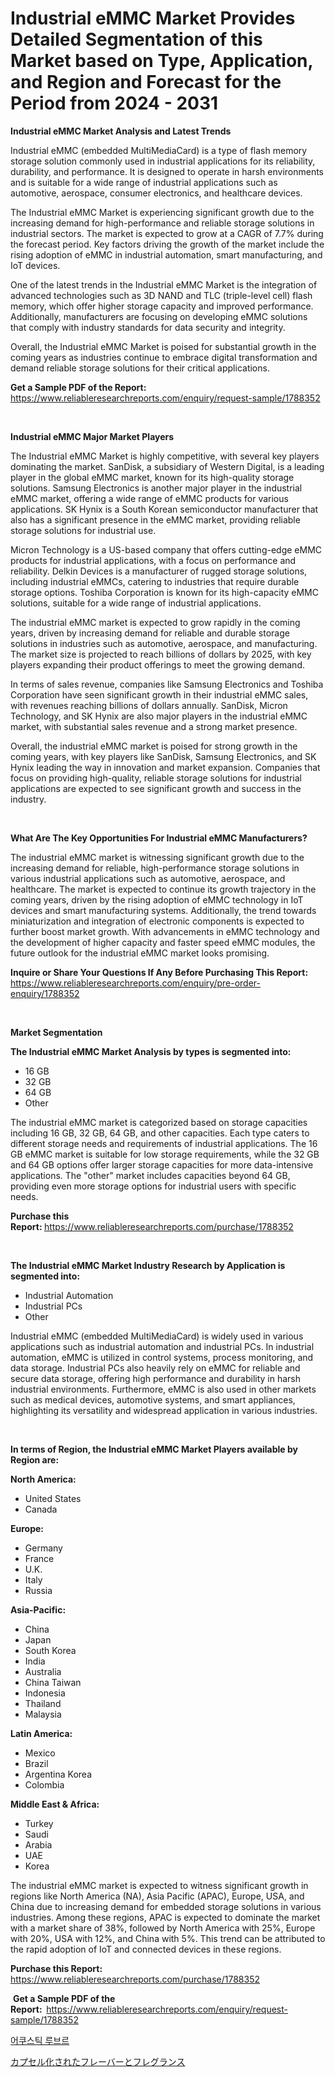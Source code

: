 <p><h1>Industrial eMMC Market Provides Detailed Segmentation of this Market based on Type, Application, and Region and Forecast for the Period from 2024 - 2031</h1></p><p><strong>Industrial eMMC Market Analysis and Latest Trends</strong></p>
<p><p>Industrial eMMC (embedded MultiMediaCard) is a type of flash memory storage solution commonly used in industrial applications for its reliability, durability, and performance. It is designed to operate in harsh environments and is suitable for a wide range of industrial applications such as automotive, aerospace, consumer electronics, and healthcare devices.</p><p>The Industrial eMMC Market is experiencing significant growth due to the increasing demand for high-performance and reliable storage solutions in industrial sectors. The market is expected to grow at a CAGR of 7.7% during the forecast period. Key factors driving the growth of the market include the rising adoption of eMMC in industrial automation, smart manufacturing, and IoT devices.</p><p>One of the latest trends in the Industrial eMMC Market is the integration of advanced technologies such as 3D NAND and TLC (triple-level cell) flash memory, which offer higher storage capacity and improved performance. Additionally, manufacturers are focusing on developing eMMC solutions that comply with industry standards for data security and integrity.</p><p>Overall, the Industrial eMMC Market is poised for substantial growth in the coming years as industries continue to embrace digital transformation and demand reliable storage solutions for their critical applications.</p></p>
<p><strong>Get a Sample PDF of the Report:&nbsp;</strong> <a href="https://www.reliableresearchreports.com/enquiry/request-sample/1788352">https://www.reliableresearchreports.com/enquiry/request-sample/1788352</a></p>
<p>&nbsp;</p>
<p><strong>Industrial eMMC Major Market Players</strong></p>
<p><p>The Industrial eMMC Market is highly competitive, with several key players dominating the market. SanDisk, a subsidiary of Western Digital, is a leading player in the global eMMC market, known for its high-quality storage solutions. Samsung Electronics is another major player in the industrial eMMC market, offering a wide range of eMMC products for various applications. SK Hynix is a South Korean semiconductor manufacturer that also has a significant presence in the eMMC market, providing reliable storage solutions for industrial use.</p><p>Micron Technology is a US-based company that offers cutting-edge eMMC products for industrial applications, with a focus on performance and reliability. Delkin Devices is a manufacturer of rugged storage solutions, including industrial eMMCs, catering to industries that require durable storage options. Toshiba Corporation is known for its high-capacity eMMC solutions, suitable for a wide range of industrial applications.</p><p>The industrial eMMC market is expected to grow rapidly in the coming years, driven by increasing demand for reliable and durable storage solutions in industries such as automotive, aerospace, and manufacturing. The market size is projected to reach billions of dollars by 2025, with key players expanding their product offerings to meet the growing demand.</p><p>In terms of sales revenue, companies like Samsung Electronics and Toshiba Corporation have seen significant growth in their industrial eMMC sales, with revenues reaching billions of dollars annually. SanDisk, Micron Technology, and SK Hynix are also major players in the industrial eMMC market, with substantial sales revenue and a strong market presence.</p><p>Overall, the industrial eMMC market is poised for strong growth in the coming years, with key players like SanDisk, Samsung Electronics, and SK Hynix leading the way in innovation and market expansion. Companies that focus on providing high-quality, reliable storage solutions for industrial applications are expected to see significant growth and success in the industry.</p></p>
<p>&nbsp;</p>
<p><strong>What Are The Key Opportunities For Industrial eMMC Manufacturers?</strong></p>
<p><p>The industrial eMMC market is witnessing significant growth due to the increasing demand for reliable, high-performance storage solutions in various industrial applications such as automotive, aerospace, and healthcare. The market is expected to continue its growth trajectory in the coming years, driven by the rising adoption of eMMC technology in IoT devices and smart manufacturing systems. Additionally, the trend towards miniaturization and integration of electronic components is expected to further boost market growth. With advancements in eMMC technology and the development of higher capacity and faster speed eMMC modules, the future outlook for the industrial eMMC market looks promising.</p></p>
<p><strong>Inquire or Share Your Questions If Any Before Purchasing This Report:</strong> <a href="https://www.reliableresearchreports.com/enquiry/pre-order-enquiry/1788352">https://www.reliableresearchreports.com/enquiry/pre-order-enquiry/1788352</a></p>
<p>&nbsp;</p>
<p><strong>Market Segmentation</strong></p>
<p><strong>The Industrial eMMC Market Analysis by types is segmented into:</strong></p>
<p><ul><li>16 GB</li><li>32 GB</li><li>64 GB</li><li>Other</li></ul></p>
<p><p>The industrial eMMC market is categorized based on storage capacities including 16 GB, 32 GB, 64 GB, and other capacities. Each type caters to different storage needs and requirements of industrial applications. The 16 GB eMMC market is suitable for low storage requirements, while the 32 GB and 64 GB options offer larger storage capacities for more data-intensive applications. The "other" market includes capacities beyond 64 GB, providing even more storage options for industrial users with specific needs.</p></p>
<p><strong>Purchase this Report:&nbsp;</strong><a href="https://www.reliableresearchreports.com/purchase/1788352">https://www.reliableresearchreports.com/purchase/1788352</a></p>
<p>&nbsp;</p>
<p><strong>The Industrial eMMC Market Industry Research by Application is segmented into:</strong></p>
<p><ul><li>Industrial Automation</li><li>Industrial PCs</li><li>Other</li></ul></p>
<p><p>Industrial eMMC (embedded MultiMediaCard) is widely used in various applications such as industrial automation and industrial PCs. In industrial automation, eMMC is utilized in control systems, process monitoring, and data storage. Industrial PCs also heavily rely on eMMC for reliable and secure data storage, offering high performance and durability in harsh industrial environments. Furthermore, eMMC is also used in other markets such as medical devices, automotive systems, and smart appliances, highlighting its versatility and widespread application in various industries.</p></p>
<p>&nbsp;</p>
<p><strong>In terms of Region, the Industrial eMMC Market Players available by Region are:</strong></p>
<p>
    <p> <strong> North America: </strong>
        <ul>
            <li>United States</li>
            <li>Canada</li>
        </ul>
        </p> 
    <p> <strong> Europe: </strong>
        <ul>
            <li>Germany</li>
            <li>France</li>
            <li>U.K.</li>
            <li>Italy</li>
            <li>Russia</li>
        </ul>
        </p> 
    <p> <strong> Asia-Pacific: </strong>
        <ul>
            <li>China</li>
            <li>Japan</li>
            <li>South Korea</li>
            <li>India</li>
            <li>Australia</li>
            <li>China Taiwan</li>
            <li>Indonesia</li>
            <li>Thailand</li>
            <li>Malaysia</li>
        </ul>
        </p> 
    <p> <strong> Latin America: </strong>
        <ul>
            <li>Mexico</li>
            <li>Brazil</li>
            <li>Argentina Korea</li>
            <li>Colombia</li>
        </ul>
        </p> 
    <p> <strong> Middle East & Africa: </strong>
        <ul>
            <li>Turkey</li>
            <li>Saudi</li>
            <li>Arabia</li>
            <li>UAE</li>
            <li>Korea</li>
        </ul>
    </p>
    </p>
<p><p>The industrial eMMC market is expected to witness significant growth in regions like North America (NA), Asia Pacific (APAC), Europe, USA, and China due to increasing demand for embedded storage solutions in various industries. Among these regions, APAC is expected to dominate the market with a market share of 38%, followed by North America with 25%, Europe with 20%, USA with 12%, and China with 5%. This trend can be attributed to the rapid adoption of IoT and connected devices in these regions.</p></p>
<p><strong>Purchase this Report: </strong><a href="https://www.reliableresearchreports.com/purchase/1788352">https://www.reliableresearchreports.com/purchase/1788352</a></p>
<p>&nbsp;<strong>Get a Sample PDF of the Report:&nbsp;&nbsp;</strong><a href="https://www.reliableresearchreports.com/enquiry/request-sample/1788352">https://www.reliableresearchreports.com/enquiry/request-sample/1788352</a></p>
<p><strong></strong></p>
<p><p><a href="https://github.com/idcefvhkdut6/Market-Research-Report-List-1/blob/main/945993210627.md">어쿠스틱 루브르</a></p><p><a href="https://github.com/ppmazlotr77499/Market-Research-Report-List-1/blob/main/742773211555.md">カプセル化されたフレーバーとフレグランス</a></p></p>